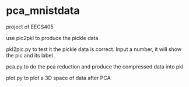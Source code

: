# pca_mnistdata

project of EECS405

use pic2pkl to produce the pickle data

pkl2pic.py to test it the pickle data is correct. Input a number, it will show the pic and its label

pca.py to do the pca reduction and produce the compressed data into pkl

plot.py to plot a 3D space of data after PCA
